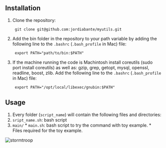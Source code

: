 Installation
------------------

1. Clone the repository:

        git clone git@github.com:jordiabante/myutils.git 

2. Add the bin folder in the repository to your path variable by adding the following line to the `.bashrc` (`.bash_profile` in Mac) file:

        export PATH="path/to/bin:$PATH"

3. If the machine running the code is Machintosh install coreutils (sudo port install coreutils) as well as: gzip, grep, getopt, mysql, openssl, readline, boost, zlib. Add the following line to the `.bashrc` (`.bash_profile` in Mac) file:

        export PATH="/opt/local/libexec/gnubin:$PATH"
        
Usage
-----------------

1. Every folder (`script_name`) will contain the following files and directories:
  1. `sript_name.sh`: bash script
  2. `main/`
    * `main.sh`: bash script to try the command with toy example.
    * Files required for the toy example.

![stormtroop](https://octodex.github.com/images/stormtroopocat.png)
